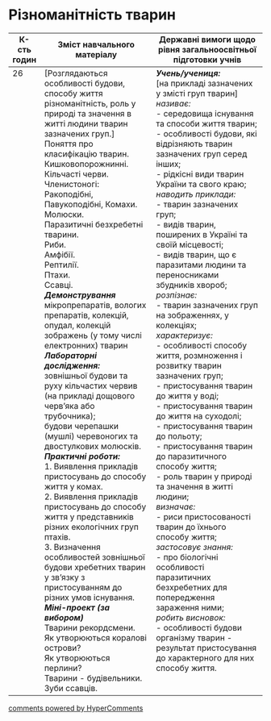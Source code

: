<div id="hypercomments_widget" class="js-hypercomments-widget invisible"></div>

# Різноманітність тварин

<table>
  <tr>
    <td width="10%" align="center"><b>К-сть годин</b></td>  
    <td width="45%" align="center"><b>Зміст навчального матеріалу</b></td>
    <td width="45%" align="center"><b>Державні вимоги щодо рівня загальноосвітньої підготовки учнів</b></td>
  </tr>
<tbody>
  <tr>
<td width="10%" style="vertical-align:top !important;">26</td>
    <td width="45%" style="vertical-align:top !important;">
[Розглядаються особливості будови,   способу життя різноманітність, роль у природі та значення в житті людини  тварин зазначених груп.]<br>
Поняття про класифікацію тварин.<br>
Кишковопорожнинні. <br>
Кільчасті черви. <br>
Членистоногі: Ракоподібні, <br>
Павукоподібні, Комахи.<br>
Молюски.<br>
Паразитичні безхребетні тварини.<br>
Риби. <br>
Амфібії. <br>
Рептилії.<br>
Птахи.<br>
Ссавці. <br>
<b><i>Демонстрування</i></b><br>
мікропрепаратів, вологих препаратів, колекцій, опудал, колекцій зображень (у тому числі електронних) тварин<br>
<b><i>Лабораторні дослідження:</i></b><br>
зовнішньої  будови та  руху кільчастих червив (на прикладі дощового черв’яка або трубочника);<br>
будови черепашки (мушлі) черевоногих та двостулкових молюсків.<br>
<b><i>Практичні роботи:</i></b><br>
1. Виявлення прикладів пристосувань до способу життя у комах. <br>
2. Виявлення прикладів пристосувань до способу життя у представників різних екологічних груп птахів.  <br>
3. Визначення особливостей зовнішньої будови хребетних тварин у зв’язку з пристосуванням до різних умов існування.<br>
<b><i>Міні-проект  (за вибором)</b></i><br>
Тварини рекордсмени.<br>
Як утворюються коралові острови?<br>
Як утворюються перлини?<br>
Тварини - будівельники.<br>
Зуби ссавців.
</td>
    <td width="45%" style="vertical-align:top !important;">
<i><b>Учень/учениця:</b></i><br>
[на прикладі зазначених у змісті груп тварин]<br>
<i>називає:</i><br>
- середовища існування та способи життя тварин;<br>
- особливості будови, які відрізняють   тварин зазначених груп серед інших;<br>
- рідкісні види тварин України та свого краю;<br>
<i>наводить приклади:</i><br>
- тварин зазначених груп;<br>
- видів тварин, поширених в Україні та своїй місцевості;<br>
- видів тварин, що є паразитами людини та переносниками збудників хвороб; <br>
<i>розпізнає:</i><br>
- тварин зазначених груп на зображеннях, у колекціях;<br>
<i>характеризує:</i><br>
-  особливості  способу  життя, розмноження і розвитку тварин зазначених груп;<br>
- пристосування тварин до життя у воді;<br>
- пристосування тварин до життя на суходолі;<br>
- пристосування тварин до польоту;<br>
- пристосування тварин до паразитичного способу життя;<br>
- роль  тварин у природі та значення в житті людини;<br>
<i>визначає:</i><br>
- риси пристосованості тварин до їхнього способу життя;<br>
<i>застосовує знання:</i> <br>
- про біологічні особливості паразитичних безхребетних для попередження зараження ними; <br>
<i>робить висновок:</i><br>
- особливості будови організму тварин - результат пристосування до характерного для них способу життя.</td>
</tr>
</tbody>
</table>

<div class="js-hypercomments-container">
<a href="http://hypercomments.com" class="hc-link" title="comments widget">comments powered by HyperComments</a>
</div>